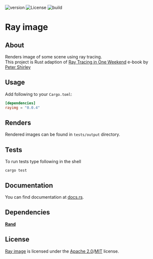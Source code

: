 ![version](https://img.shields.io/crates/v/rayimg)
![License](https://img.shields.io/crates/l/rayimg)
![build](https://img.shields.io/appveyor/build/ivan0sokin/rayimg)

# Ray image

## About

Renders image of some scene using ray tracing.\
This project is Rust adaption of [Ray Tracing in One Weekend](https://raytracing.github.io/books/RayTracingInOneWeekend.html) e-book by [Peter Shirley](https://github.com/petershirley)

## Usage

Add following to your ``Cargo.toml``:

```toml
[dependencies]
rayimg = "0.0.4"
```

## Renders

Rendered images can be found in ``tests/output`` directory.

## Tests

To run tests type following in the shell

```shell
cargo test
```

## Documentation

You can find documentation at [docs.rs](https://docs.rs/rayimg).

## Dependencies

**[Rand](https://github.com/rust-random/rand)**

## License

[Ray image](https://github.com/ivan0sokin/rayimg) is licensed under the [Apache 2.0](LICENSE-APACHE)/[MIT](LICENSE-MIT) license.
